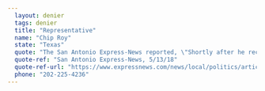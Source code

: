 ```yaml
---
  layout: denier
  tags: denier
  title: "Representative"
  name: "Chip Roy"
  state: "Texas"
  quote: "The San Antonio Express-News reported, \"Shortly after he received Smith’s endorsement in the runoff, Roy said the two Republicans agree on 'the hysteria around climate change.'\""
  quote-ref: "San Antonio Express-News, 5/13/18"
  quote-ref-url: "https://www.expressnews.com/news/local/politics/article/Chip-Roy-s-plan-to-get-Washington-out-of-the-12911492.php"
  phone: "202-225-4236"
---
```

